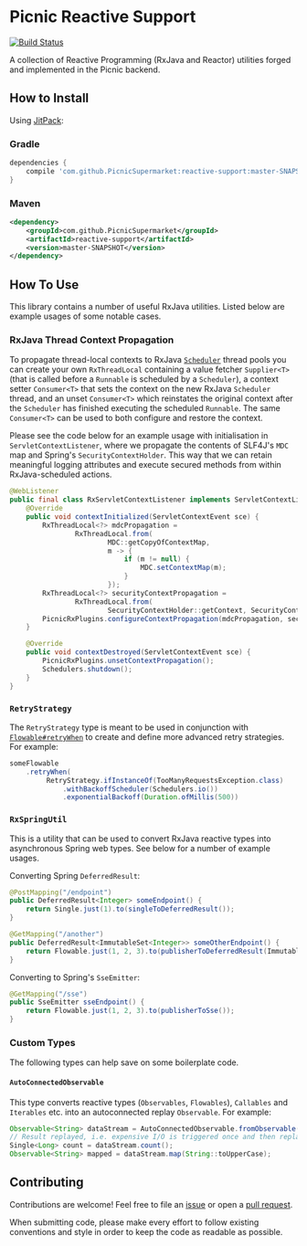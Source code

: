 # Picnic Reactive Support

[![Build Status][travisci-badge]][travisci-builds]

A collection of Reactive Programming (RxJava and Reactor) utilities forged and
implemented in the Picnic backend.

## How to Install

Using [JitPack][jitpack]:

### Gradle

```groovy
dependencies {
    compile 'com.github.PicnicSupermarket:reactive-support:master-SNAPSHOT'
}
```

### Maven

```xml
<dependency>
    <groupId>com.github.PicnicSupermarket</groupId>
    <artifactId>reactive-support</artifactId>
    <version>master-SNAPSHOT</version>
</dependency>
```

## How To Use

This library contains a number of useful RxJava utilities. Listed below are
example usages of some notable cases.

### RxJava Thread Context Propagation

To propagate thread-local contexts to RxJava [`Scheduler`][scheduler] thread
pools you can create your own `RxThreadLocal` containing a value fetcher
`Supplier<T>` (that is called before a `Runnable` is scheduled by a
`Scheduler`), a context setter `Consumer<T>` that sets the context on the new
RxJava `Scheduler` thread, and an unset `Consumer<T>` which reinstates the
original context after the `Scheduler` has finished executing the scheduled
`Runnable`. The same `Consumer<T>` can be used to both configure and restore
the context.

Please see the code below for an example usage with initialisation in
`ServletContextListener`, where we propagate the contents of SLF4J's `MDC` map
and Spring's `SecurityContextHolder`. This way that we can retain meaningful
logging attributes and execute secured methods from within RxJava-scheduled
actions.

```java
@WebListener
public final class RxServletContextListener implements ServletContextListener {
    @Override
    public void contextInitialized(ServletContextEvent sce) {
        RxThreadLocal<?> mdcPropagation =
                RxThreadLocal.from(
                        MDC::getCopyOfContextMap,
                        m -> {
                            if (m != null) {
                                MDC.setContextMap(m);
                            }
                        });
        RxThreadLocal<?> securityContextPropagation =
                RxThreadLocal.from(
                        SecurityContextHolder::getContext, SecurityContextHolder::setContext);
        PicnicRxPlugins.configureContextPropagation(mdcPropagation, securityContextPropagation);
    }

    @Override
    public void contextDestroyed(ServletContextEvent sce) {
        PicnicRxPlugins.unsetContextPropagation();
        Schedulers.shutdown();
    }
}
```

### `RetryStrategy`

The `RetryStrategy` type is meant to be used in conjunction with
[`Flowable#retryWhen`][flowable-retrywhen] to create and define more advanced
retry strategies. For example:


```java
someFlowable
    .retryWhen(
         RetryStrategy.ifInstanceOf(TooManyRequestsException.class)
             .withBackoffScheduler(Schedulers.io())
             .exponentialBackoff(Duration.ofMillis(500))
```

### `RxSpringUtil`

This is a utility that can be used to convert RxJava reactive types into
asynchronous Spring web types. See below for a number of example usages.

Converting Spring `DeferredResult`:

```java
@PostMapping("/endpoint")
public DeferredResult<Integer> someEndpoint() {
    return Single.just(1).to(singleToDeferredResult());
}

@GetMapping("/another")
public DeferredResult<ImmutableSet<Integer>> someOtherEndpoint() {
    return Flowable.just(1, 2, 3).to(publisherToDeferredResult(ImmutableSet::copyOf));
}
```

Converting to Spring's `SseEmitter`:

```java
@GetMapping("/sse")
public SseEmitter sseEndpoint() {
    return Flowable.just(1, 2, 3).to(publisherToSse());
}
```

### Custom Types

The following types can help save on some boilerplate code.

#### `AutoConnectedObservable`

This type converts reactive types (`Observables`, `Flowables`), `Callables` and
`Iterables` etc. into an autoconnected replay `Observable`. For example:

```java
Observable<String> dataStream = AutoConnectedObservable.fromObservable(expensiveIoObs);
// Result replayed, i.e. expensive I/O is triggered once and then replayed to all subscribers
Single<Long> count = dataStream.count();
Observable<String> mapped = dataStream.map(String::toUpperCase);
```

## Contributing

Contributions are welcome! Feel free to file an [issue][new-issue] or open a
[pull request][new-pr].

When submitting code, please make every effort to follow existing conventions
and style in order to keep the code as readable as possible.

[flowable-retrywhen]: http://reactivex.io/RxJava/2.x/javadoc/io/reactivex/Flowable.html#retryWhen-io.reactivex.functions.Function-
[jitpack]: https://jitpack.io
[new-issue]: https://github.com/PicnicSupermarket/reactive-support/issues/new
[new-pr]: https://github.com/PicnicSupermarket/reactive-support/compare
[scheduler]: http://reactivex.io/RxJava/2.x/javadoc/io/reactivex/Scheduler.html
[travisci-badge]: https://travis-ci.org/PicnicSupermarket/reactive-support.svg?branch=master
[travisci-builds]: https://travis-ci.org/PicnicSupermarket/reactive-support
